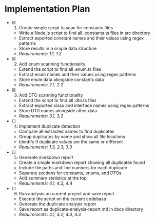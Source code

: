 # Implementation Plan

- [x] 1. Create simple script to scan for constants files
  - Write a Node.js script to find all .constants.ts files in src directory
  - Extract exported constant names and their values using regex patterns
  - Store results in a simple data structure
  - _Requirements: 1.1, 1.2_

- [x] 2. Add enum scanning functionality
  - Extend the script to find all .enum.ts files
  - Extract enum names and their values using regex patterns
  - Store enum data alongside constants data
  - _Requirements: 2.1, 2.2_

- [x] 3. Add DTO scanning functionality
  - Extend the script to find all .dto.ts files
  - Extract exported class and interface names using regex patterns
  - Store DTO names alongside other data
  - _Requirements: 3.1, 3.2_

- [ ] 4. Implement duplicate detection
  - Compare all extracted names to find duplicates
  - Group duplicates by name and show all file locations
  - Identify if duplicate values are the same or different
  - _Requirements: 1.3, 2.3, 3.3_

- [ ] 5. Generate markdown report
  - Create a simple markdown report showing all duplicates found
  - Include file paths and line numbers for each duplicate
  - Separate sections for constants, enums, and DTOs
  - Add summary statistics at the top
  - _Requirements: 4.1, 4.2, 4.4_

- [ ] 6. Run analysis on current project and save report
  - Execute the script on the current codebase
  - Generate the duplicate analysis report
  - Save report as duplicate-analysis-report.md in docs directory
  - _Requirements: 4.1, 4.2, 4.3, 4.4_